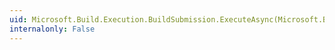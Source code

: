 ```yaml
---
uid: Microsoft.Build.Execution.BuildSubmission.ExecuteAsync(Microsoft.Build.Execution.BuildSubmissionCompleteCallback,System.Object)
internalonly: False
---
```

